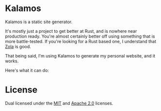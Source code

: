 # Kalamos

Kalamos is a static site generator.

It's mostly just a project to get better at Rust, and is nowhere near production ready. You're almost certainly better off using something that is more battle-tested. If you're looking for a Rust based one, I understand that [Zola](https://www.getzola.org/) is good.

That being said, I'm using Kalamos to generate my personal website, and it works.

Here's what it can do:

# License

Dual licensed under the [MIT](./LICENSE-MIT) and [Apache 2.0](./LICENSE-APACHE) licenses.
